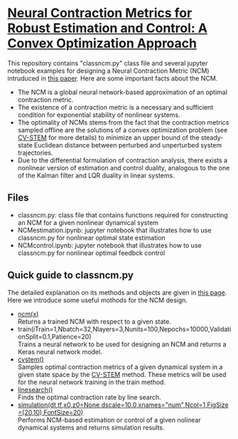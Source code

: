 # [Neural Contraction Metrics for Robust Estimation and Control: A Convex Optimization Approach](https://arxiv.org/abs/2006.04361)
This repository contains "classncm.py" class file and several jupyter notebook examples for designing a Neural Contraction Metric (NCM) intruduced in [this paper](https://arxiv.org/abs/2006.04361). Here are some important facts about the NCM.
* The NCM is a global neural network-based approximation of an optimal contraction metric.
* The existence of a contraction metric is a necessary and sufficient condition for exponential stability of nonlinear systems. 
* The optimality of NCMs stems from the fact that the contraction metrics sampled offline are the solutions of a convex optimization problem (see [CV-STEM](https://arxiv.org/abs/2006.04359) for more details) to minimize an upper bound of the steady-state Euclidean distance between perturbed and unperturbed system trajectories.
* Due to the differential formulation of contraction analysis, there exists a nonlinear version of estimation and control duality, analogous to the one of the Kalman filter and LQR duality in linear systems.
## Files
* classncm.py: class file that contains functions required for constructing an NCM for a given nonlinear dynamical system
* NCMestimation.ipynb: jupyter notebook that illustrates how to use classncm.py for nonlinear optimal state estimation
* NCMcontrol.ipynb: jupyter notebook that illustrates how to use classncm.py for nonlinear optimal feedbck control
## Quick guide to classncm.py
The detailed explanation on its methods and objects are given in [this page](https://github.com/AstroHiro/ncm/wiki/NCM-Documentation). Here we introduce some useful mothods for the NCM design.
* [ncm(x)](https://github.com/AstroHiro/ncm/wiki/NCM-methods:-ncm)\
Returns a trained NCM with respect to a given state.
* train(iTrain=1,Nbatch=32,Nlayers=3,Nunits=100,Nepochs=10000,ValidationSplit=0.1,Patience=20)\
Trains a neural network to be used for designing an NCM and returns a Keras neural network model.
* [cvstem()](https://github.com/AstroHiro/ncm/wiki/NCM-methods:-cvstem)\
Samples optimal contraction metrics of a given dynamical system in a given state space by the [CV-STEM](https://arxiv.org/abs/2006.04359) method. These metrics will be used for the neural network training in the train method.
* [linesearch()](https://github.com/AstroHiro/ncm/wiki/NCM-methods:-linesearch)\
Finds the optimal contraction rate by line search.
* [simulation(dt,tf,x0,z0=None,dscale=10.0,xnames="num",Ncol=1,FigSize=(20,10),FontSize=20)](https://github.com/AstroHiro/ncm/wiki/NCM-methods:-simulation)\
Performs NCM-based estimation or control of a given nolinear dynamical systems and returns simulation results.
